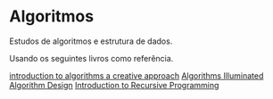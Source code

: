 # Algoritmos

Estudos de algoritmos e estrutura de dados.

Usando os seguintes livros como referência.

[introduction to algorithms a creative approach](https://www.amazon.com/exec/obidos/ASIN/0201120372/acmorg-20)
[Algorithms Illuminated](https://www.algorithmsilluminated.org/)
[Algorithm Design](https://www.amazon.com/Algorithm-Design-Jon-Kleinberg/dp/0321295358)
[Introduction to Recursive Programming](https://www.amazon.com/Introduction-Recursive-Programming-Manuel-Rubio-Sanchez/dp/1498735282)
